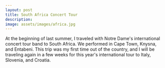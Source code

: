 ```yaml
---
layout: post
title: South Africa Concert Tour
description:
image: assets/images/africa.jpg
---
```


At the beginning of last summer, I traveled with Notre Dame's international concert tour band to South Africa. We performed in Cape Town, Knysna, and Entabeni. This trip was my first time out of the country, and I will be traveling again in a few weeks for this year's international tour to Italy, Slovenia, and Croatia.
